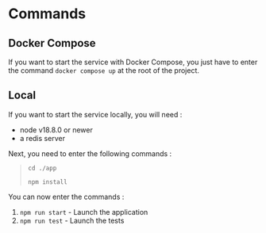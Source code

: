 # Commands

## Docker Compose

If you want to start the service with Docker Compose, you just have to enter the command `docker compose up` at the root of the project.

## Local

If you want to start the service locally, you will need :

- node v18.8.0 or newer
- a redis server

Next, you need to enter the following commands :

> `cd ./app`
>
> `npm install`

You can now enter the commands :

1. `npm run start` - Launch the application
2. `npm run test` - Launch the tests
